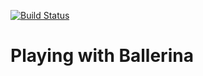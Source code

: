 [![Build Status](https://travis-ci.org/igunawardana/ballerina-play.svg?branch=master)](https://travis-ci.org/igunawardana/ballerina-play)

# Playing with Ballerina
